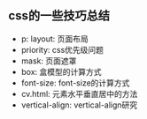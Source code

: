 ## css的一些技巧总结

- p: layout: 页面布局
- priority: css优先级问题
- mask: 页面遮罩
- box: 盒模型的计算方式
- font-size: font-size的计算方式
- cv.html: 元素水平垂直居中的方法
- vertical-align: vertical-align研究